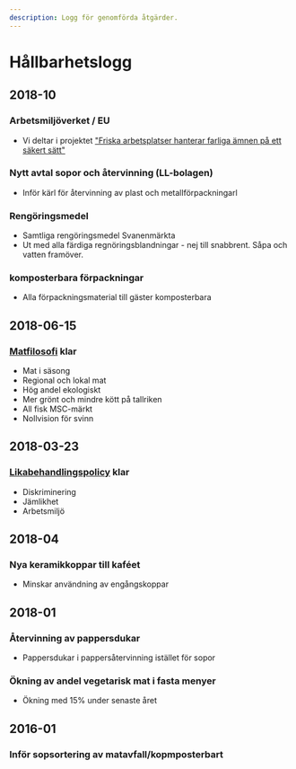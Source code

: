 ```yaml
---
description: Logg för genomförda åtgärder.
---
```


# Hållbarhetslogg

## 2018-10

### Arbetsmiljöverket / EU

- Vi deltar i projektet ["Friska arbetsplatser hanterar farliga ämnen på ett säkert sätt"](https://www.av.se/arbetsmiljoarbete-och-inspektioner/friska-arbetsplatser-hanterar-farliga-amnen-pa-ett-sakert-satt/?hl=friska%20arbetsplatser%20hanterar%20farliga%20%C3%A4mnen)

### Nytt avtal sopor och återvinning (LL-bolagen)

- Inför kärl för återvinning av plast och metallförpackningarl

### Rengöringsmedel

- Samtliga rengöringsmedel Svanenmärkta
- Ut med alla färdiga regnöringsblandningar - nej till snabbrent. Såpa och vatten framöver.

### komposterbara förpackningar

- Alla förpackningsmaterial till gäster komposterbara

## 2018-06-15

### [Matfilosofi](../matfilosofi.md) klar

- Mat i säsong
- Regional och lokal mat
- Hög andel ekologiskt
- Mer grönt och mindre kött på tallriken
- All fisk MSC-märkt
- Nollvision för svinn

## 2018-03-23

### [Likabehandlingspolicy](../likabehandlingspolicy.md) klar

- Diskriminering
- Jämlikhet
- Arbetsmiljö

## 2018-04

### Nya keramikkoppar till kaféet

- Minskar användning av engångskoppar

## 2018-01

### Återvinning av pappersdukar

- Pappersdukar i pappersåtervinning istället för sopor

### Ökning av andel vegetarisk mat i fasta menyer

- Ökning med 15% under senaste året

## 2016-01

### Inför sopsortering av matavfall/kopmposterbart

